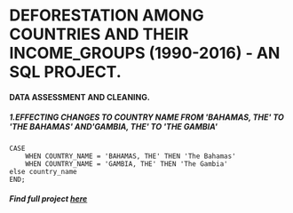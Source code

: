 # DEFORESTATION AMONG COUNTRIES AND THEIR INCOME_GROUPS (1990-2016) - AN SQL PROJECT.
#### DATA ASSESSMENT AND CLEANING.

##### 1.EFFECTING CHANGES TO COUNTRY NAME FROM 'BAHAMAS, THE' TO 'THE BAHAMAS' AND'GAMBIA, THE' TO 'THE GAMBIA'
```UPDATE FOREST_AREA SET COUNTRY_NAME = 
CASE 
	WHEN COUNTRY_NAME = 'BAHAMAS, THE' THEN 'The Bahamas'
	WHEN COUNTRY_NAME = 'GAMBIA, THE' THEN 'The Gambia'
else country_name
END;
```









##### Find full project [here](https://github.com/Cleancent26/DATA_ANALYTICS/blob/main/DEFORESTATION_AMONG_COUNTRIES.sql)


